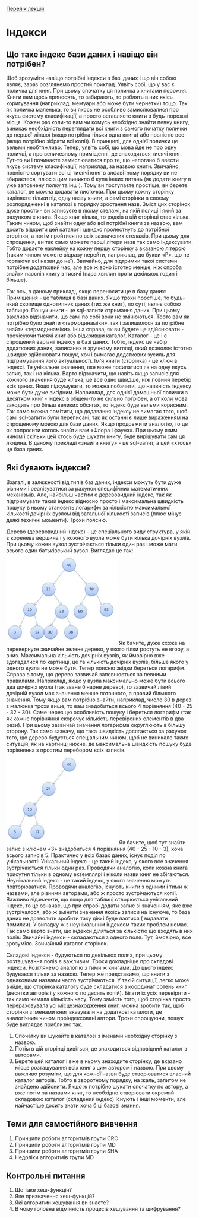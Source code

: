 [Перелік лекцій](README.md)

# Індекси

## Що таке індекс бази даних і навіщо він потрібен?
Щоб зрозуміти навіщо потрібні індекси в базі даних і що він собою являє, зараз розглянемо простий приклад.
Уявіть собі, що у вас є поличка для книг.  При цьому спочатку ця поличка з книгами порожня.  Книги вам щось приносять, то забирають, то роблять в них якісь коригування (наприклад, мемуари або може бути чернетки) тощо.
Так як поличка маленька, то ви якось не особливо замислювалися про якусь систему класифікації, а просто вставляєте книги в будь-порожні місця.
Кожен раз коли-то вам чи комусь необхідно знайти певну книгу, виникає необхідність переглядати всі книги з самого початку полички до першої-ліпшої (якщо потрібна тільки одна книга) або повністю все (якщо потрібно зібрати всі копії).  В принципі, для однієї полички це вельми необтяжливо.
Тепер, уявіть собі, що мова йде не про одну поличці, а про величезному приміщенні, де знаходяться тисячі книг.
Тут-то ви і починаєте замислюватися про те, що непогано б ввести якусь систему класифікації, наприклад, за назвою книги.  Звичайно, повністю сортувати всі ці тисячі книг в алфавітному порядку ви не збираєтеся, плюс з цим виникло б купа інших питань (як додати книгу в уже заповнену полку та інші).
Тому ви поступаєте простіше, ви берете каталог, де можна додавати листочки.  При цьому кожну сторінку виділяєте тільки під одну назву книги, а самі сторінки в своєму розпорядженні в каталозі в порядку зростання назв.  Зміст цих сторінок дуже просто - ви записуєте в якому стелажі, на якій полиці і який за рахунком є книга.  Якщо книг кілька, то рядків в цій сторінці стає кілька.
Таким чином, щоб знайти одну або всі потрібні книги за назвою, вам досить відкрити цей каталог і швидко пролестнуть до потрібної сторінки, а потім пройтися по всіх зазначених стелажів.  При цьому для спрощення, ви так само можете перші літери назв так само індексувати.  Тобто додаєте наклейку на кожну першу сторінку з вказаною літерою (таким чином можете відразу перейти, наприклад, до букви «Р», що не гортаючи всі назви до неї).
Звичайно, для підтримки такої системи потрібен додатковий час, але все ж воно істотно менше, ніж спроба знайти наосліп книгу з тисячі (пара хвилин проти декількох годин і більше).

Так ось, в даному прикладі, якщо переносити це в базу даних:
Приміщення - це таблиця в базі даних.  Якщо трохи простіше, то будь-який скопище однотипних даних (тих же книг), по суті, являє собою таблицю.
Пошук книги - це sql-запити отримання даних.  При цьому важливо відзначити, що самі по собі вони не змінюються.  Тобто вам як потрібно було знайти «термодинаміки», так і залишилося за потрібне знайти «термодинаміки».  Інша справа, як ви будете це здійснювати - прочісуючи тисячі книг або відкривши каталог.
Каталог - це і є спрощений варіант індексу в базі даних.  Тобто, індекс це набір додаткових даних, записаних в зручному вигляді, який дозволяє істотно швидше здійснювати пошук, хоч і вимагає додаткових зусиль для підтримування його актуальності.
Ім'я книги (сторінка) - це ключ в індексі.  Те унікальне значення, яке може посилатися як на одну якусь запис, так і на кілька.  Варто відзначити, що навіть якщо записів для кожного значення буде кілька, це все одно швидше, ніж повний перебір всіх даних.
Якщо підсумувати, то можна побачити, що наявність індексу може бути дуже вигідним.  Наприклад, для однієї домашньої полички з десятком книг - індекс в общем-то не сильно потрібен, а от коли мова заходить про більш великих обсягах, то індекс буде вельми корисним.
Так само можна помітити, що додавання індексу не вимагає того, щоб самі sql-запити були переписані, так як останні є лише вираженням на спрощеному мовою для бази даних.  Якщо продовжити аналогію, то це як попросити когось знайти вам «Флора і фауна».  При цьому яким чином і скільки цей хтось буде шукати книгу, буде вирішувати сам ця людина.  В даному прикладі «знайти книгу» - це sql-запит, а цей «хтось» це база даних.

## Які бувають індекси?
Взагалі, в залежності від типів баз даних, індекси можуть бути дуже різними і реалізуватися за рахунок специфічних математичних механізмів.  Але, найбільш частим є деревовидний індекс, так як підтримувати такий індекс відносно просто і максимальна швидкість пошуку в ньому становить логарифм за кількістю максимальної кількості дочірніх вузлом від загальної кількості записів (плюс мінус деякі технічні моменти).
Трохи поясню.

Дерево (деревовидний індекс) - це спеціального виду структура, у якій є коренева вершина і у кожного вузла може бути кілька дочірніх вузлів.  При цьому кожен вузол зустрічається тільки один раз і може мати всього один батьківський вузол.  Виглядає це так:
  ![](img/08-020.jpg)
Як бачите, дуже схоже на перевернуте звичайне зелене дерево, у якого гілки ростуть не вгору, а вниз.
Максимальна кількість дочірніх вузлів, як ймовірно вже здогадалися по картинці, це та кількість дочірніх вузлів, більше якого у одного вузла не може бути.
Тепер поясню звідки береться логарифм.  Справа в тому, що дерево зазвичай заповнюється за певними правилами.  Наприклад, якщо у вузла максимально може бути всього два дочірніх вузла (так зване бінарне дерево), то зазвичай лівий дочірній вузол має значення менше поточного, а правий більшого значення.  Тому якщо вам потрібно знайти, наприклад, число 30 в дереві з малюнка трохи вище, то вам знадобиться всього 4 порівняння (40 - 25 - 32 - 30).  Саме через цю особливість пошуку і береться логарифм (так як кожне порівняння скорочує кількість перевірених елементів в два рази).  При цьому зазвичай значення логарифма округлюють в більшу сторону.
Так само зазначу, що така швидкість досягається за рахунок того, що дерево будується спеціальним чином, щоб не виникало таких ситуацій, як на картинці нижче, де максимальна швидкість пошуку буде порівнянна з простим перебором всіх записів.
 ![](img/08-030.jpg)
Як бачите, щоб тут знайти запис з ключем «3» знадобиться 4 порівняння (40 - 25 - 10 - 3), хоча всього записів 5.
Практично у всіх базах даних, існує поділ по унікальності:
Унікальний індекс - це такий індекс, у якого все значення зустрічаються тільки один раз.  Проводячи аналогію, коли кожна книга присутня тільки в одному екземплярі і ніколи назви книг не збігаються.
Неунікальний індекс - це такий індекс, у якого значення можуть повторюватися.  Проводячи аналогію, існують книги з одними і тими ж назвами, але різними авторами, або ж просто зустрічаються копії.
Важливо відзначити, що якщо для таблиці створюється унікальний індекс, то це означає, що при спробі додати запис зі значенням, яке вже зустрічалося, або ж змінити значення якоїсь записи на існуюче, то база даних не дозволить зробити таку дію і буде лаятися (  видавати помилки).  У випадку ж з неунікальним індексом таких проблем немає.
Так само варто знати, що індекси діляться за кількістю що входять в них полів:
Звичайні індекси - складаються з одного поля.  Тут, ймовірно, все зрозуміло.  Звичайний каталог сторінок.

Складові індекси - будуються по декількох полях, при цьому розташування полів є важливим.
Трохи докладніше про складові індекси.  Розглянемо аналогію з тими ж книгами.  До цього індекс будувався тільки за назвою.  Тепер же представимо, що книги з однаковими назвами часто зустрічаються.  У такій ситуації, легко може вийде, що сторінка каталогу буде складатися з координат сотень книг (десятки авторів і у кожного по десять копій).  Бігати їх усіх перевіряти - так само чимала кількість часу.  Тому замість того, щоб сторінка просто перераховувала усі місцезнаходження книг, можна зробити так, щоб сторінки з іменами книг вказували на додаткові каталоги, де аналогічним чином проіндексовані автори.
Трохи спрощуючи, пошук буде виглядає приблизно так.
1.	Спочатку ви шукайте в каталозі з іменами необхідну сторінку з назвою.
2.	Потім в цій сторінці дивіться, де знаходиться відповідний каталог з авторами.
3.	Берете цей каталог і вже в ньому знаходите сторінку, де вказано місце розташування всіх книг з цим автором і назвою.
При цьому важливо розуміти, що для кожної назви буде створюватися власний каталог авторів.  Тобто в зворотному порядку, на жаль, запитом не знайдено здійснити.  Якщо ж потрібно шукати спочатку по автору, а вже потім за назвами книг, то необхідно створювати окремий складовою каталог (складений індекс)
Існують і інші моменти, але найчастіше досить знати хоча б ці базові знання.


## Теми для самостійного вивчення

1.  Принципи роботи алгоритмів групи CRC
2.  Принципи роботи алгоритмів групи MD
3.  Принципи роботи алгоритмів групи SHA
4.  Недоліки алгоритмів групи MD

## Контрольні питання

1.  Що таке хеш-функція?
2.  Яке призначення хеш-функцій?
3.  Які алгоритми хешування ви знаєте?
4.  В чому головна відмінність процесів хешування та шифрування?